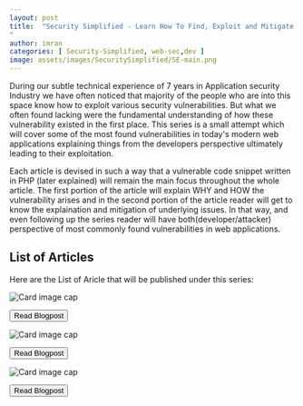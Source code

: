 ```yaml
---
layout: post
title:  "Security Simplified - Learn How To Find, Exploit and Mitigate Web Vulnerabilites.
"
author: imran
categories: [ Security-Simplified, web-sec,dev ]
image: assets/images/SecuritySimplified/SE-main.png
---
```







During our  subtle technical experience of 7 years in Application security Industry we have often noticed that majority of the people who are into this space know how to exploit various security vulnerabilities. But what we often found lacking were the fundamental understanding of how these vulnerability existed in the first place. This series is a small attempt which will cover some of the most found vulnerabilities in today's modern web applications explaining things from the developers perspective ultimately leading to their exploitation. 

Each article is devised in such a way that a vulnerable code snippet written in PHP (later explained) will remain the main focus throughout the whole article. The first portion of the article will explain WHY and HOW  the vulnerability arises and in the second portion of the article reader will get to know the explaination and mitigation of underlying issues. In that way, and even following up the series reader will have both(developer/attacker) perspective of most commonly found  vulnerabilities in web applications.

## List of Articles

Here are the List of Aricle that will be published under this series:

<div class="container">
  <div class="row">
    
<div class="card" style="width: 18rem;">
  <img class="card-img-top" src="/blog/assets/images/SecuritySimplified/SE-Cards/1.png" alt="Card image cap">
  <div class="card-body">
       <p class="card-text"><a href="https://snapsec.co/blog/Security-Explained-Reflected-xss/"><button type="button" class="btn btn-info">Read Blogpost</button>
</a></p>

  </div>
</div>

    
<div class="card" style="width: 18rem;">
  <img class="card-img-top" src="/blog/assets/images/SecuritySimplified/SE-Cards/2.png" alt="Card image cap">
  <div class="card-body">
       <p class="card-text"><a href="https://snapsec.co/blog/Security-Explained-sqli/"><button type="button" class="btn btn-info">Read Blogpost</button>
</a></p>

  </div>
</div>

    
<div class="card" style="width: 18rem;">
  <img class="card-img-top" src="/blog/assets/images/SecuritySimplified/SE-Cards/3.png" alt="Card image cap">
  <div class="card-body">
       <p class="card-text"><a href="https://snapsec.co/blog/Security-Explained-open-redirect/"><button type="button" class="btn btn-info">Read Blogpost</button>
</a></p>

  </div>
</div>


    
  </div>
  </div>
  
  
  
